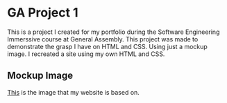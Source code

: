# GA Project 1

This is a project I created for my portfolio during the Software Engineering Immerssive course at General Assembly. This project was made to demonstrate the grasp I have on HTML and CSS. Using just a mockup image. I recreated a site using my own HTML and CSS.

## Mockup Image

[This](https://dribbble.com/shots/7221845-Autumn-Photography-Course-Desktop-Website-Design/attachments/209538?mode=media) is the image that my website is based on.